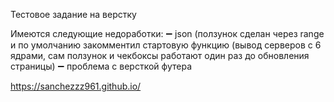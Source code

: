 Тестовое задание на верстку

Имеются следующие недоработки:
➖️ json (ползунок сделан через range и по умолчанию закомментил стартовую функцию (вывод серверов с 6 ядрами, сам ползунок и чекбоксы работают один раз до обновления страницы)
➖️ проблема с версткой футера

https://sanchezzz961.github.io/
